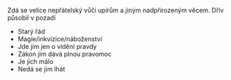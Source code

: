 Zdá se velice nepřátelský vůči upírům a jiným nadpřirozeným věcem.
Dřív působil v pozadí
- Starý řád
- Magie/inkvizice/náboženství
- Jde jim jen o vidění pravdy
- Zákon jim dává plnou pravomoc
- Je jich málo
- Nedá se jim lhát